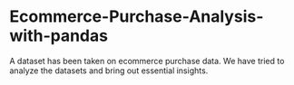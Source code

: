 # Ecommerce-Purchase-Analysis-with-pandas
A dataset has been taken on ecommerce purchase data. We have tried to analyze the datasets and bring out essential insights.
